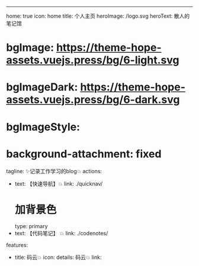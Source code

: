 ---
home: true
icon: home
title: 个人主页
heroImage: /logo.svg
heroText: 散人的笔记馆
# bgImage: https://theme-hope-assets.vuejs.press/bg/6-light.svg
# bgImageDark: https://theme-hope-assets.vuejs.press/bg/6-dark.svg
# bgImageStyle:
#   background-attachment: fixed

tagline: ✨记录工作学习的blog💥
actions:
  - text: 【快速导航】💥
    link: ./quicknav/
    # 加背景色
    type: primary     
  - text: 【代码笔记】 💥
    link: ./codenotes/
   

features:
  - title: 码云💥
    icon:
    details: 码云💥
    link: 

